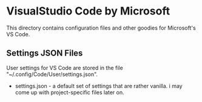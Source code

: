 # VisualStudio Code by Microsoft

This directory contains configuration files and other goodies
for Microsoft's VS Code.

## Settings JSON Files

User settings for VS Code are stored in the file
"~/.config/Code/User/settings.json".

- settings.json - a default set of settings that are rather
  vanilla. i may come up with project-specific files later
  on.
